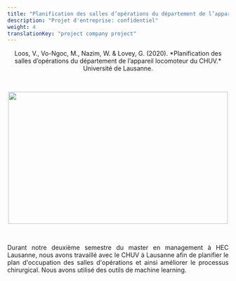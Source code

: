 ```yaml
---
title: "Planification des salles d’opérations du département de l’appareil locomoteur du CHUV"
description: "Projet d'entreprise: confidentiel"
weight: 4
translationKey: "project company project"
---
```


<center> Loos, V., Vo-Ngoc, M., Nazim, W. & Lovey, G. (2020). *Planification des salles d’opérations du département de l’appareil locomoteur du CHUV.* Université de Lausanne.</p></center>

<p>&nbsp; </p>

<p align="center">
  <img src="/surgery.png" width="500" height="300"/>
</p>

<p>&nbsp; </p>

<p style="text-align:justify;">Durant notre deuxième semestre du master en management à HEC Lausanne, nous avons travaillé avec le CHUV à Lausanne afin de planifier le plan d'occupation des salles d'opérations et ainsi améliorer le processus chirurgical. Nous avons utilisé des outils de machine learning.</p> 
